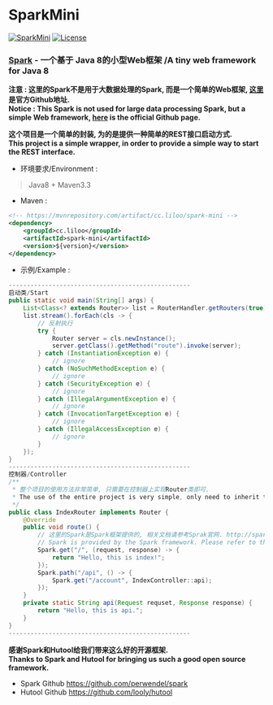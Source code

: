 # SparkMini
[![SparkMini](https://img.shields.io/badge/build-passing-green.svg)]() [![License](https://img.shields.io/badge/License-Apache2-blue.svg)]() 

### [Spark][1] - 一个基于 Java 8的小型Web框架 /A tiny web framework for Java 8

**注意 : 这里的Spark不是用于大数据处理的Spark, 而是一个简单的Web框架, [这里][1]是官方Github地址.**  
**Notice : This Spark is not used for large data processing Spark, but a simple Web framework, [here][1] is the official Github page.**

**这个项目是一个简单的封装, 为的是提供一种简单的REST接口启动方式.**  
**This project is a simple wrapper, in order to provide a simple way to start the REST interface.**

- 环境要求/Environment :
> Java8 + Maven3.3

- Maven :  
```xml
<!-- https://mvnrepository.com/artifact/cc.liloo/spark-mini -->
<dependency>
	<groupId>cc.liloo</groupId>
	<artifactId>spark-mini</artifactId>
	<version>${version}</version>
</dependency>
```

- 示例/Example :  
```java
--------------------------------------------------
启动类/Start
public static void main(String[] args) {
	List<Class<? extends Router>> list = RouterHandler.getRouters(true);
	list.stream().forEach(cls -> {
		// 反射执行
		try {
			Router server = cls.newInstance();
			server.getClass().getMethod("route").invoke(server);
		} catch (InstantiationException e) {
			// ignore
		} catch (NoSuchMethodException e) {
			// ignore
		} catch (SecurityException e) {
			// ignore
		} catch (IllegalArgumentException e) {
			// ignore
		} catch (InvocationTargetException e) {
			// ignore
		} catch (IllegalAccessException e) {
			// ignore
		}
	});
}
--------------------------------------------------
控制器/Controller
/**
 * 整个项目的使用方法非常简单, 只需要在控制器上实现Router类即可.
 * The use of the entire project is very simple, only need to inherit the Router class can be on the controller.
 */
public class IndexRouter implements Router {
   	@Override
   	public void route() {
		// 这里的Spark是Spark框架提供的, 相关文档请参考Sprak官网. http://sparkjava.com/documentation
		// Spark is provided by the Spark framework. Please refer to the Sprak website for documentation. Http://sparkjava.com/documentation
		Spark.get("/", (request, response) -> {
   			return "Hello, this is index!";
   		});
   		Spark.path("/api", () -> {
   			Spark.get("/account", IndexController::api);
   		});
   	}
   	private static String api(Request requset, Response response) {
   		return "Hello, this is api.";
   	}
}
--------------------------------------------------
```

**感谢Spark和Hutool给我们带来这么好的开源框架.**  
**Thanks to Spark and Hutool for bringing us such a good open source framework.**

 - Spark  Github https://github.com/perwendel/spark
 - Hutool Github https://github.com/looly/hutool

  [1]: https://github.com/perwendel/spark
